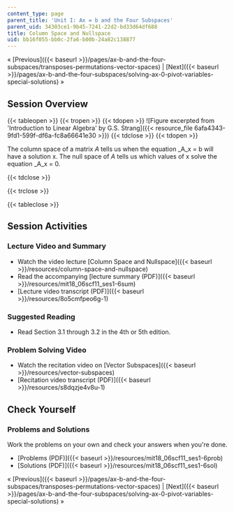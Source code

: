 ```yaml
---
content_type: page
parent_title: 'Unit I: Ax = b and the Four Subspaces'
parent_uid: 34303ce1-9b45-7241-22d2-bd33d64df688
title: Column Space and Nullspace
uid: bb16f055-bb0c-2fa6-b00b-24a82c138877
---
```


« [Previous]({{< baseurl >}}/pages/ax-b-and-the-four-subspaces/transposes-permutations-vector-spaces) | [Next]({{< baseurl >}}/pages/ax-b-and-the-four-subspaces/solving-ax-0-pivot-variables-special-solutions) »

Session Overview
----------------

{{< tableopen >}}
{{< tropen >}}
{{< tdopen >}}
![Figure excerpted from 'Introduction to Linear Algebra' by G.S. Strang]({{< resource_file 6afa4343-9fd1-599f-df6a-fc8a66641e30 >}})
{{< tdclose >}}
{{< tdopen >}}


The column space of a matrix _A_ tells us when the equation _A_x = b will have a solution x. The null space of _A_ tells us which values of x solve the equation _A_x = 0.


{{< tdclose >}}

{{< trclose >}}

{{< tableclose >}}

Session Activities
------------------

### Lecture Video and Summary

*   Watch the video lecture [Column Space and Nullspace]({{< baseurl >}}/resources/column-space-and-nullspace)
*   Read the accompanying [lecture summary (PDF)]({{< baseurl >}}/resources/mit18_06scf11_ses1-6sum)
*   [Lecture video transcript (PDF)]({{< baseurl >}}/resources/8o5cmfpeo6g-1)

### Suggested Reading

*   Read Section 3.1 through 3.2 in the 4th or 5th edition.

### Problem Solving Video

*   Watch the recitation video on [Vector Subspaces]({{< baseurl >}}/resources/vector-subspaces)
*   [Recitation video transcript (PDF)]({{< baseurl >}}/resources/s8dqzje4v8u-1)

Check Yourself
--------------

### Problems and Solutions

Work the problems on your own and check your answers when you're done.

*   [Problems (PDF)]({{< baseurl >}}/resources/mit18_06scf11_ses1-6prob)
*   [Solutions (PDF)]({{< baseurl >}}/resources/mit18_06scf11_ses1-6sol)

« [Previous]({{< baseurl >}}/pages/ax-b-and-the-four-subspaces/transposes-permutations-vector-spaces) | [Next]({{< baseurl >}}/pages/ax-b-and-the-four-subspaces/solving-ax-0-pivot-variables-special-solutions) »